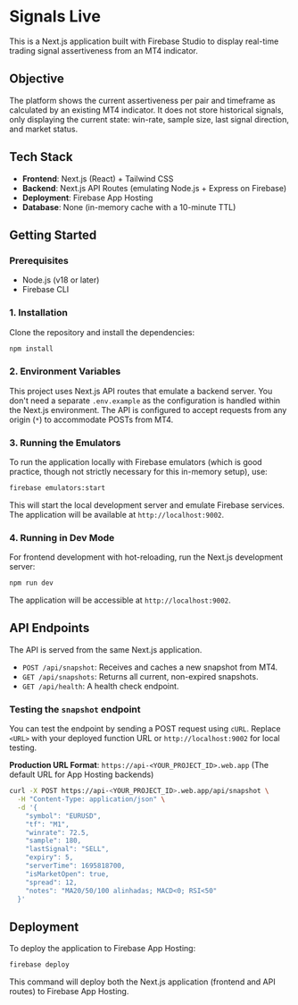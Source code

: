 # Signals Live

This is a Next.js application built with Firebase Studio to display real-time trading signal assertiveness from an MT4 indicator.

## Objective

The platform shows the current assertiveness per pair and timeframe as calculated by an existing MT4 indicator. It does not store historical signals, only displaying the current state: win-rate, sample size, last signal direction, and market status.

## Tech Stack

-   **Frontend**: Next.js (React) + Tailwind CSS
-   **Backend**: Next.js API Routes (emulating Node.js + Express on Firebase)
-   **Deployment**: Firebase App Hosting
-   **Database**: None (in-memory cache with a 10-minute TTL)

## Getting Started

### Prerequisites

-   Node.js (v18 or later)
-   Firebase CLI

### 1. Installation

Clone the repository and install the dependencies:

```bash
npm install
```

### 2. Environment Variables

This project uses Next.js API routes that emulate a backend server. You don't need a separate `.env.example` as the configuration is handled within the Next.js environment. The API is configured to accept requests from any origin (`*`) to accommodate POSTs from MT4.

### 3. Running the Emulators

To run the application locally with Firebase emulators (which is good practice, though not strictly necessary for this in-memory setup), use:

```bash
firebase emulators:start
```

This will start the local development server and emulate Firebase services. The application will be available at `http://localhost:9002`.

### 4. Running in Dev Mode

For frontend development with hot-reloading, run the Next.js development server:

```bash
npm run dev
```

The application will be accessible at `http://localhost:9002`.

## API Endpoints

The API is served from the same Next.js application.

-   `POST /api/snapshot`: Receives and caches a new snapshot from MT4.
-   `GET /api/snapshots`: Returns all current, non-expired snapshots.
-   `GET /api/health`: A health check endpoint.

### Testing the `snapshot` endpoint

You can test the endpoint by sending a POST request using `cURL`. Replace `<URL>` with your deployed function URL or `http://localhost:9002` for local testing.

**Production URL Format**: `https://api-<YOUR_PROJECT_ID>.web.app` (The default URL for App Hosting backends)

```bash
curl -X POST https://api-<YOUR_PROJECT_ID>.web.app/api/snapshot \
  -H "Content-Type: application/json" \
  -d '{
    "symbol": "EURUSD",
    "tf": "M1",
    "winrate": 72.5,
    "sample": 180,
    "lastSignal": "SELL",
    "expiry": 5,
    "serverTime": 1695818700,
    "isMarketOpen": true,
    "spread": 12,
    "notes": "MA20/50/100 alinhadas; MACD<0; RSI<50"
  }'
```

## Deployment

To deploy the application to Firebase App Hosting:

```bash
firebase deploy
```

This command will deploy both the Next.js application (frontend and API routes) to Firebase App Hosting.
